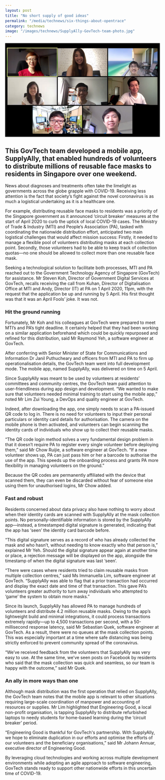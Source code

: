 ```yaml
---
layout: post
title: "No short supply of good ideas"
permalink: "/media/technews/six-things-about-opentrace"
category: technews
image: "/images/technews/SupplyAlly-GovTech-team-photo.jpg"
---
```

![The SupplyAlly team from GovTech in a Smart Nation](/images/technews/SupplyAlly-GovTech-team-photo.jpg)

This GovTech team developed a mobile app, SupplyAlly, that enabled hundreds of volunteers to distribute millions of reusable face masks to residents in Singapore over one weekend. 
---

News about diagnoses and treatments often take the limelight as governments across the globe grapple with COVID-19. Receiving less attention is the fact that society’s fight against the novel coronavirus is as much a logistical undertaking as it is a healthcare one.

For example, distributing reusable face masks to residents was a priority of the Singapore government as it announced ‘circuit breaker’ measures at the start of April 2020 to curb the uptick of local COVID-19 cases. The Ministry of Trade & Industry (MTI) and People’s Association (PA), tasked with coordinating the nationwide distribution effort, anticipated two main logistical challenges that would affect mission success: Firstly, it needed to manage a flexible pool of volunteers distributing masks at each collection point. Secondly, those volunteers had to be able to keep track of collection quotas—no one should be allowed to collect more than one reusable face mask.

Seeking a technological solution to facilitate both processes, MTI and PA reached out to the Government Technology Agency of Singapore (GovTech) for assistance. Mr Steven Koh, Director of Government Digital Services at GovTech, recalls receiving the call from Kuhan, Director of Digitalisation Office at MTI and Andy, Director (IT) at PA on 1 April 2020, 11pm, with the request that the application be up and running by 5 April. His first thought was that it was an April Fools’ joke. It was not. 

### **Hit the ground running**

Fortunately, Mr Koh and his colleagues at GovTech were prepared to meet MTI’s and PA’s tight deadline. It certainly helped that they had been working on a similar application beforehand which could be quickly repurposed and refined for this distribution, said Mr Raymond Yeh, a software engineer at GovTech.

After conferring with Senior Minister of State for Communications and Information Dr Janil Puthucheary and officers from MTI and PA to firm up operationalisation details, the GovTech team went into full development mode. The mobile app, named SupplyAlly, was delivered on time on 5 April.

Since SupplyAlly was meant to be used by volunteers at residents’ committees and community centres, the GovTech team paid attention to user-friendliness during app design and development. “We wanted to make sure that volunteers needed minimal training to start using the mobile app,” noted Mr Lim Zui Young, a DevOps and quality engineer at GovTech. 

Indeed, after downloading the app, one simply needs to scan a PA-issued QR code to log in. There is no need for volunteers to input their personal particulars or identity card details for authorisation. The camera on the mobile phone is then activated, and volunteers can begin scanning the identity cards of individuals who show up to collect their reusable masks.

“The QR code login method solves a very fundamental design problem in that it doesn’t require PA to register every single volunteer before deploying them,” said Mr Chow Ruijie, a software engineer at GovTech. “If a new volunteer shows up, PA can just pass him or her a barcode to authorise the use of the app. This speeds up the onboarding process and grants PA more flexibility in managing volunteers on the ground.”

Because the QR codes are permanently affiliated with the device that scanned them, they can even be discarded without fear of someone else using them for unauthorised logins, Mr Chow added. 

### **Fast and robust**

Residents concerned about data privacy also have nothing to worry about when their identity cards are scanned with SupplyAlly at the mask collection points. No personally-identifiable information is stored by the SupplyAlly app—instead, a timestamped digital signature is generated, indicating that the app has ‘seen’ the identity card barcode before.

“This digital signature serves as a record of who has already collected the mask and who hasn’t, without needing to know exactly who that person is,” explained Mr Yeh. Should the digital signature appear again at another time or place, a rejection message will be displayed on the app, alongside the timestamp of when the digital signature was last ‘seen’.

“There were cases where residents tried to claim reusable masks from multiple collection centres,” said Ms Immanuella Lim, software engineer at GovTech. “SupplyAlly was able to flag that a prior transaction had occurred and display the exact date and time of that transaction. This gave PA’s volunteers greater authority to turn away individuals who attempted to ‘game’ the system to obtain more masks.”

Since its launch, SupplyAlly has allowed PA to manage hundreds of volunteers and distribute 4.2 million reusable masks. Owing to the app’s lightweight build and minimal integrations, it could process transactions extremely rapidly—up to 4,500 transactions per second, with a 50-millisecond response latency, said Mr Sebastian Quek, software engineer at GovTech. As a result, there were no queues at the mask collection points. This was especially important at a time where safe distancing was being strictly enforced to prevent community spread of the coronavirus.

“We’ve received feedback from the volunteers that SupplyAlly was very easy to use. At the same time, we’ve seen posts on Facebook by residents who said that the mask collection was quick and seamless, so our team is happy with the outcome,” said Mr Quek. 

### **An ally in more ways than one**

Although mask distribution was the first operation that relied on SupplyAlly, the GovTech team notes that the mobile app is relevant to other situations requiring large-scale coordination of manpower and accounting of resources or supplies. Mr Lim highlighted that Engineering Good, a local non-profit organisation, is tapping SupplyAlly to distribute refurbished laptops to needy students for home-based learning during the ‘circuit breaker’ period.

“Engineering Good is thankful for GovTech's partnership. With SupplyAlly, we hope to eliminate duplication in our efforts and optimise the efforts of our volunteers and the beneficiary organisations,” said Mr Johann Annuar, executive director of Engineering Good. 

By leveraging cloud technologies and working across multiple development environments while adopting an agile approach to software engineering, GovTech stands ready to support other nationwide efforts in this uncertain time of COVID-19.
